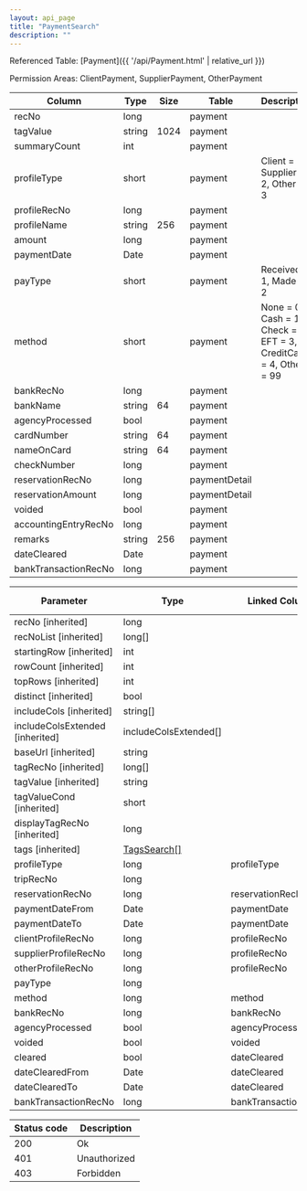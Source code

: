 ```yaml
---
layout: api_page
title: "PaymentSearch"
description: ""
---
```




Referenced Table: [Payment]({{ '/api/Payment.html' | relative_url }})

Permission Areas: ClientPayment, SupplierPayment, OtherPayment

| Column | Type | Size | Table | Description |
| ------ | ---- | ---- | ----- | ----------- |
| recNo | long |  | payment | 
| tagValue | string | 1024 | payment | 
| summaryCount | int |  | payment | 
| profileType | short |  | payment | Client = 1, Supplier = 2, Other = 3
| profileRecNo | long |  | payment | 
| profileName | string | 256 | payment | 
| amount | long |  | payment | 
| paymentDate | Date |  | payment | 
| payType | short |  | payment | Received = 1, Made = 2
| method | short |  | payment | None = 0, Cash = 1, Check = 2, EFT = 3, CreditCard = 4, Other = 99
| bankRecNo | long |  | payment | 
| bankName | string | 64 | payment | 
| agencyProcessed | bool |  | payment | 
| cardNumber | string | 64 | payment | 
| nameOnCard | string | 64 | payment | 
| checkNumber | long |  | payment | 
| reservationRecNo | long |  | paymentDetail | 
| reservationAmount | long |  | paymentDetail | 
| voided | bool |  | payment | 
| accountingEntryRecNo | long |  | payment | 
| remarks | string | 256 | payment | 
| dateCleared | Date |  | payment | 
| bankTransactionRecNo | long |  | payment | 

| Parameter | Type | Linked Column | Linked Parameter | Description |
| --------- | ---- | ------------- | ---------------- | ----------- |
| recNo [inherited] | long |  |  | 
| recNoList [inherited] | long[] |  |  | 
| startingRow [inherited] | int |  |  | 
| rowCount [inherited] | int |  |  | 
| topRows [inherited] | int |  |  | 
| distinct [inherited] | bool |  |  | 
| includeCols [inherited] | string[] |  |  | 
| includeColsExtended [inherited] | includeColsExtended[] |  |  | 
| baseUrl [inherited] | string |  |  | 
| tagRecNo [inherited] | long[] |  |  | 
| tagValue [inherited] | string |  |  | 
| tagValueCond [inherited] | short |  | tagValue | See [StringCompare]({{ '/api/StringCompare.html' | relative_url }})
| displayTagRecNo [inherited] | long |  |  | 
| tags [inherited] | [TagsSearch[]](/TagsSearch) |  |  | 
| profileType | long | profileType |  | 
| tripRecNo | long |  |  | 
| reservationRecNo | long | reservationRecNo |  | 
| paymentDateFrom | Date | paymentDate |  | 
| paymentDateTo | Date | paymentDate |  | 
| clientProfileRecNo | long | profileRecNo |  | 
| supplierProfileRecNo | long | profileRecNo |  | 
| otherProfileRecNo | long | profileRecNo |  | 
| payType | long |  |  | 
| method | long | method |  | 
| bankRecNo | long | bankRecNo |  | 
| agencyProcessed | bool | agencyProcessed |  | 
| voided | bool | voided |  | 
| cleared | bool | dateCleared |  | 
| dateClearedFrom | Date | dateCleared |  | 
| dateClearedTo | Date | dateCleared |  | 
| bankTransactionRecNo | long | bankTransactionRecNo |  | 

| Status code | Description |
| ----------- | ----------- |
| 200 | Ok |
| 401 | Unauthorized |
| 403 | Forbidden |


